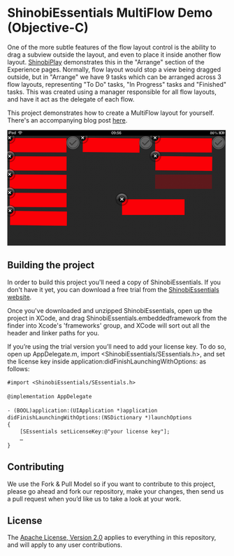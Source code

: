 ShinobiEssentials MultiFlow Demo (Objective-C)
=====================

One of the more subtle features of the flow layout control is the ability to drag a subview outside the layout, and even to place it inside another flow layout. [ShinobiPlay](http://www.shinobicontrols.com/shinobiplay/) demonstrates this in the "Arrange" section of the Experience pages. Normally, flow layout would stop a view being dragged outside, but in "Arrange" we have 9 tasks which can be arranged across 3 flow layouts, representing "To Do" tasks, "In Progress" tasks and "Finished" tasks. This was created using a manager responsible for all flow layouts, and have it act as the delegate of each flow.

This project demonstrates how to create a MultiFlow layout for yourself. There's an accompanying blog post [here](http://www.shinobicontrols.com/blog/posts/2013/02/27/flow-by-flow/).

![Screenshot](screenshot.png?raw=true)

Building the project
------------------

In order to build this project you'll need a copy of ShinobiEssentials. If you don't have it yet, you can download a free trial from the [ShinobiEssentials website](http://www.shinobicontrols.com/shinobiessentials/).

Once you've downloaded and unzipped ShinobiEssentials, open up the project in XCode, and drag ShinobiEssentials.embeddedframework from the finder into Xcode's 'frameworks' group, and XCode will sort out all the header and linker paths for you.

If you’re using the trial version you’ll need to add your license key. To do so, open up AppDelegate.m, import <ShinobiEssentials/SEssentials.h>, and set the license key inside application:didFinishLaunchingWithOptions: as follows:

    #import <ShinobiEssentials/SEssentials.h>

    @implementation AppDelegate

    - (BOOL)application:(UIApplication *)application didFinishLaunchingWithOptions:(NSDictionary *)launchOptions
    {
        [SEssentials setLicenseKey:@"your license key"];
        …
    }

Contributing
------------

We use the Fork & Pull Model so if you want to contribute to this project, please go ahead and fork our repository, make your changes, then send us a pull request when you’d like us to take a look at your work.

License
-------

The [Apache License, Version 2.0](license.txt) applies to everything in this repository, and will apply to any user contributions.

